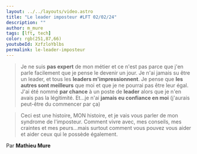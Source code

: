 ```yaml
---
layout: ../../layouts/video.astro
title: "Le leader imposteur #LFT 02/02/24"
description: ""
author: m_mure
tags: [lft, tech]
color: rgb(251,87,66)
youtubeId: XzfzloYblbs
permalink: le-leader-imposteur
---
```


> Je ne suis **pas expert** de mon métier et ce n'est pas parce que j'en parle facilement que je pense le devenir un jour.
> Je n'ai jamais su être un leader, et tous les **leaders m'impressionnent**.
> Je pense que **les autres sont meilleurs** que moi et que je ne pourrai pas être leur égal.
> J'ai été nommé **par chance** à un poste de **leader** alors que je n'en avais pas la légitimité.
> Et...je n'ai **jamais eu confiance en moi** (j'aurais peut-être du commencer par ça)

> Ceci est une histoire, MON histoire, et je vais vous parler de mon syndrome de l'imposteur.
> Comment vivre avec, mes conseils, mes craintes et mes peurs...mais surtout comment vous pouvez vous aider et aider ceux qui le possède également.

Par **Mathieu Mure**
